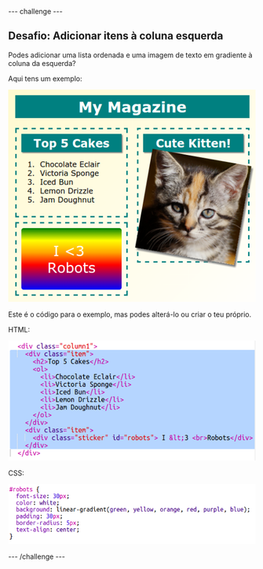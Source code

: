 \--- challenge \---

## Desafio: Adicionar itens à coluna esquerda

Podes adicionar uma lista ordenada e uma imagem de texto em gradiente à coluna da esquerda?

Aqui tens um exemplo:

![captura de ecrã](images/magazine-challenge1-example.png)

Este é o código para o exemplo, mas podes alterá-lo ou criar o teu próprio.

HTML:

![captura de ecrã](images/magazine-challenge1.png)

CSS:

![captura de ecrã](images/magazine-challenge1-style.png)

\--- /challenge \---